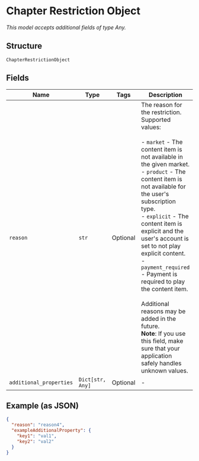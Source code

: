 
# Chapter Restriction Object

*This model accepts additional fields of type Any.*

## Structure

`ChapterRestrictionObject`

## Fields

| Name | Type | Tags | Description |
|  --- | --- | --- | --- |
| `reason` | `str` | Optional | The reason for the restriction. Supported values:<br><br>- `market` - The content item is not available in the given market.<br>- `product` - The content item is not available for the user's subscription type.<br>- `explicit` - The content item is explicit and the user's account is set to not play explicit content.<br>- `payment_required` - Payment is required to play the content item.<br><br>Additional reasons may be added in the future.<br>**Note**: If you use this field, make sure that your application safely handles unknown values. |
| `additional_properties` | `Dict[str, Any]` | Optional | - |

## Example (as JSON)

```json
{
  "reason": "reason4",
  "exampleAdditionalProperty": {
    "key1": "val1",
    "key2": "val2"
  }
}
```

